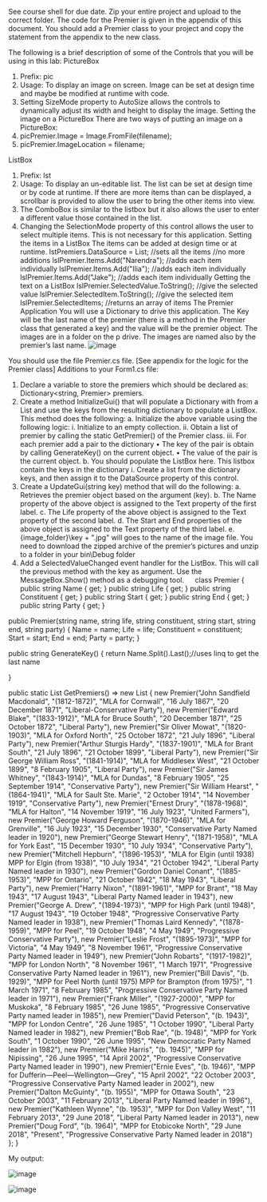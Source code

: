 See course shell for due date.
Zip your entire project and upload to the correct folder. The code for the Premier is given in the appendix of this document. You should add a Premier class to your project and copy the statement from the appendix to the new class.

The following is a brief description of some of the Controls that you will be using in this lab:
PictureBox
1.	Prefix: pic
2.	Usage: To display an image on screen. Image can be set at design time and maybe be modified at runtime with code.
3.	Setting SizeMode property to AutoSize allows the controls to dynamically adjust its width and height to display the image.
Setting the image on a PictureBox
There are two ways of putting an image on a PictureBox:
1.	picPremier.Image = Image.FromFile(filename);
2.	picPremier.ImageLocation = filename;


ListBox
1.	Prefix: lst
2.	Usage: To display an un-editable list. The list can be set at design time or by code at runtime. If there are more items than can be displayed, a scrollbar is provided to allow the user to bring the other items into view. 
3.	The ComboBox is similar to the listbox but it also allows the user to enter a different value those contained in the list.
4.	Changing the SelectionMode property of this control allows the user to select multiple items. This is not necessary for this application.
Setting the items in a ListBox
The items can be added at design time or at runtime.
lstPremiers.DataSource = List<string >; 	//sets all the items
								//no more additions
lslPremier.Items.Add("Narendra");  		//adds each item individually
lslPremier.Items.Add("Ilia");  			//adds each item individually
lslPremier.Items.Add("Jake");  			//adds each item individually
Getting the text on a ListBox
lslPremier.SelectedValue.ToString(); //give the selected value
lslPremier.SelectedItem.ToString();  //give the selected item
lslPremier.SelectedItems;            //returns an array of items
The Premier Application
You will use a Dictionary to drive this application. The Key will be the last name of the premier (there is a method in the Premier class that generated a key) and the value will be the premier object. The images are in a folder on the p drive. The images are named also by the premier’s last name.
![image](https://github.com/dyeyniyel/comp123-lab8-GUI-premier/assets/158533198/a7675bc0-be1c-474b-862f-ddebe6c4b47c)

You should use the file Premier.cs file. [See appendix for the logic for the Premier class]
Additions to your Form1.cs file:
1.	Declare a variable to store the premiers which should be declared as: 
Dictionary<string, Premier> premiers.
2.	Create a method InitializeGui() that will populate a Dictionary with from a List and use the keys from the resulting dictionary to populate a ListBox. This method does the following:
a.	Initialize the above variable using the following logic:
i.	Initialize to an empty collection. 
ii.	Obtain a list of premier by calling the static GetPremier() of the Premier class.
iii.	For each premier add a pair to the dictionary 
•	The key of the pair is obtain by calling GenerateKey() on the current object.
•	The value of the pair is the current object.
b.	You should populate the ListBox here.
This listbox contain the keys in the dictionary
i.	Create a list from the dictionary keys, and then assign it to the DataSource property of this control.
3.	Create a UpdateGui(string key) method that will do the following:
a.	Retrieves the premier object based on the argument (key).
b.	The Name property of the above object is assigned to the Text property of the first label.
c.	The Life property of the above object is assigned to the Text property of the second label.
d.	The Start and End properties of the above object is assigned to the Text property of the third label.
e.	{image_folder}\key + ".jpg" will goes to the name of the image file. You need to download the zipped archive of the premier’s pictures and unzip to a folder in your bin\Debug folder
4.	Add a SelectedValueChanged event handler for the ListBox. This will call the previous method with the key as argument.
Use the MessageBox.Show() method as a debugging tool.
  
class Premier
{
  public string Name { get; }
  public string Life { get; }
  public string Constituent { get; }
  public string Start { get; }
  public string End { get; }
  public string Party { get; }

  public Premier(string name, string life, string constituent, string start, string end, string party)
  {
    Name = name;
    Life = life;
    Constituent = constituent;
    Start = start;
    End = end;
    Party = party;
  }

  public string GenerateKey()
  {
    return Name.Split().Last();//uses linq to get the last name

  }

  public static List<Premier> GetPremiers() 
    => new List<Premier>
    {
      new Premier("John Sandfield Macdonald", "(1812-1872)", "MLA for Cornwall", "16 July 1867", "20 December 1871", "Liberal-Conservative Party"),
      new Premier("Edward Blake", "(1833-1912)", "MLA for Bruce South", "20 December 1871", "25 October 1872", "Liberal Party"),
      new Premier("Sir Oliver Mowat", "(1820-1903)", "MLA for Oxford North", "25 October 1872", "21 July 1896", "Liberal Party"),
      new Premier("Arthur Sturgis Hardy", "(1837-1901)", "MLA for Brant South", "21 July 1896", "21 October 1899", "Liberal Party"),
      new Premier("Sir George William Ross", "(1841-1914)", "MLA for Middlesex West", "21 October 1899", "8 February 1905", "Liberal Party"),
      new Premier("Sir James Whitney", "(1843-1914)", "MLA for Dundas", "8 February 1905", "25 September 1914", "Conservative Party"),
      new Premier("Sir William Hearst", "(1864-1941)", "MLA for Sault Ste. Marie", "2 October 1914", "14 November 1919", "Conservative Party"),
      new Premier("Ernest Drury", "(1878-1968)", "MLA for Halton", "14 November 1919", "16 July 1923", "United Farmers"),
      new Premier("George Howard Ferguson", "(1870-1946)", "MLA for Grenville", "16 July 1923", "15 December 1930", "Conservative Party Named leader in 1920"),
      new Premier("George Stewart Henry", "(1871-1958)", "MLA for York East", "15 December 1930", "10 July 1934", "Conservative Party"),
      new Premier("Mitchell Hepburn", "(1896-1953)", "MLA for Elgin (until 1938) MPP for Elgin (from 1938)", "10 July 1934", "21 October 1942", "Liberal Party Named leader in 1930"),
      new Premier("Gordon Daniel Conant", "(1885-1953)", "MPP for Ontario", "21 October 1942", "18 May 1943", "Liberal Party"),
      new Premier("Harry Nixon", "(1891-1961)", "MPP for Brant", "18 May 1943", "17 August 1943", "Liberal Party Named leader in 1943"),
      new Premier("George A. Drew", "(1894-1973)", "MPP for High Park (until 1948)", "17 August 1943", "19 October 1948", "Progressive Conservative Party Named leader in 1938"),
      new Premier("Thomas Laird Kennedy", "(1878-1959)", "MPP for Peel", "19 October 1948", "4 May 1949", "Progressive Conservative Party"),
      new Premier("Leslie Frost", "(1895-1973)", "MPP for Victoria", "4 May 1949", "8 November 1961", "Progressive Conservative Party Named leader in 1949"),
      new Premier("John Robarts", "(1917-1982)", "MPP for London North", "8 November 1961", "1 March 1971", "Progressive Conservative Party Named leader in 1961"),
      new Premier("Bill Davis", "(b. 1929)", "MPP for Peel North (until 1975) MPP for Brampton (from 1975)", "1 March 1971", "8 February 1985", "Progressive Conservative Party Named leader in 1971"),
      new Premier("Frank Miller", "(1927-2000)", "MPP for Muskoka", "8 February 1985", "26 June 1985", "Progressive Conservative Party named leader in 1985"),
      new Premier("David Peterson", "(b. 1943)", "MPP for London Centre", "26 June 1985", "1 October 1990", "Liberal Party Named leader in 1982"),
      new Premier("Bob Rae", "(b. 1948)", "MPP for York South", "1 October 1990", "26 June 1995", "New Democratic Party Named leader in 1982"),
      new Premier("Mike Harris", "(b. 1945)", "MPP for Nipissing", "26 June 1995", "14 April 2002", "Progressive Conservative Party Named leader in 1990"),
      new Premier("Ernie Eves", "(b. 1946)", "MPP for Dufferin—Peel—Wellington—Grey", "15 April 2002", "22 October 2003", "Progressive Conservative Party Named leader in 2002"),
      new Premier("Dalton McGuinty", "(b. 1955)", "MPP for Ottawa South", "23 October 2003", "11 February 2013", "Liberal Party Named leader in 1996"),
      new Premier("Kathleen Wynne", "(b. 1953)", "MPP for Don Valley West", "11 February 2013", "29 June 2018", "Liberal Party Named leader in 2013"),
      new Premier("Doug Ford", "(b. 1964)", "MPP for Etobicoke North", "29 June 2018", "Present", "Progressive Conservative Party Named leader in 2018")
  };
}


My output:


![image](https://github.com/dyeyniyel/comp123-lab8-GUI-premier/assets/158533198/f3ab1a71-7702-45ac-a5a7-b57f13ef3454)

![image](https://github.com/dyeyniyel/comp123-lab8-GUI-premier/assets/158533198/812fb60a-7601-452c-8873-237cae2aeb7c)

